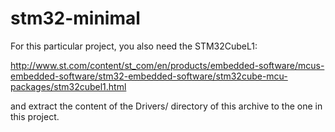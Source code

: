 # stm32-minimal
For this particular project, you also need the STM32CubeL1:

http://www.st.com/content/st_com/en/products/embedded-software/mcus-embedded-software/stm32-embedded-software/stm32cube-mcu-packages/stm32cubel1.html

and extract the content of the Drivers/ directory of this archive to the one in this project.
